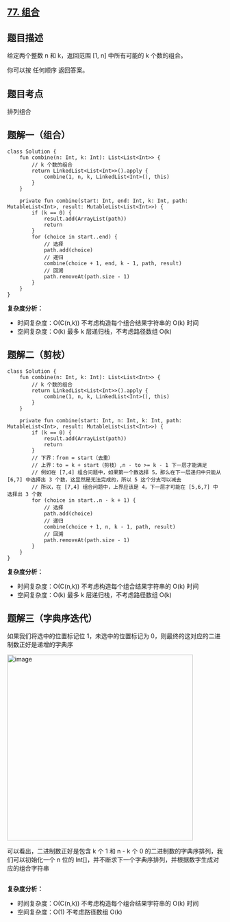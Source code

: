 ## [77. 组合](https://leetcode.cn/problems/combinations/description/)

## 题目描述

给定两个整数 n 和 k，返回范围 [1, n] 中所有可能的 k 个数的组合。

你可以按 任何顺序 返回答案。

## 题目考点

排列组合

## 题解一（组合）
 
```
class Solution {
    fun combine(n: Int, k: Int): List<List<Int>> {
        // k 个数的组合
        return LinkedList<List<Int>>().apply {
            combine(1, n, k, LinkedList<Int>(), this)
        }
    }

    private fun combine(start: Int, end: Int, k: Int, path: MutableList<Int>, result: MutableList<List<Int>>) {
        if (k == 0) {
            result.add(ArrayList(path))
            return
        }
        for (choice in start..end) {
            // 选择
            path.add(choice)
            // 递归
            combine(choice + 1, end, k - 1, path, result)
            // 回溯
            path.removeAt(path.size - 1)
        }
    }
}
```

**复杂度分析：**

- 时间复杂度：O(C(n,k)) 不考虑构造每个组合结果字符串的 O(k) 时间
- 空间复杂度：O(k) 最多 k 层递归栈，不考虑路径数组 O(k)

## 题解二（剪枝）

```
class Solution {
    fun combine(n: Int, k: Int): List<List<Int>> {
        // k 个数的组合
        return LinkedList<List<Int>>().apply {
            combine(1, n, k, LinkedList<Int>(), this)
        }
    }

    private fun combine(start: Int, n: Int, k: Int, path: MutableList<Int>, result: MutableList<List<Int>>) {
        if (k == 0) {
            result.add(ArrayList(path))
            return
        }
        // 下界：from = start（去重）
        // 上界：to = k + start（剪枝）,n - to >= k - 1 下一层才能满足
        // 例如在 [7,4] 组合问题中，如果第一个数选择 5，那么在下一层递归中只能从 [6,7] 中选择出 3 个数，这显然是无法完成的，所以 5 这个分支可以减去
        // 所以，在 [7,4] 组合问题中，上界应该是 4，下一层才可能在 [5,6,7] 中选择出 3 个数
        for (choice in start..n - k + 1) {
            // 选择
            path.add(choice)
            // 递归
            combine(choice + 1, n, k - 1, path, result)
            // 回溯
            path.removeAt(path.size - 1)
        }
    }
}
```

**复杂度分析：**

- 时间复杂度：O(C(n,k)) 不考虑构造每个组合结果字符串的 O(k) 时间
- 空间复杂度：O(k) 最多 k 层递归栈，不考虑路径数组 O(k)

## 题解三（字典序迭代）

如果我们将选中的位置标记位 1，未选中的位置标记为 0，则最终的这对应的二进制数正好是递增的字典序

<img width="434" alt="image" src="https://user-images.githubusercontent.com/25008934/210206222-665c16eb-dc5e-4c28-b28c-c10127d0b525.png">

可以看出，二进制数正好是包含 k 个 1 和 n - k 个 0 的二进制数的字典序排列，我们可以初始化一个 n 位的 Int[]，并不断求下一个字典序排列，并根据数字生成对应的组合字符串



```
```

**复杂度分析：**

- 时间复杂度：O(C(n,k)) 不考虑构造每个组合结果字符串的 O(k) 时间
- 空间复杂度：O(1) 不考虑路径数组 O(k)
